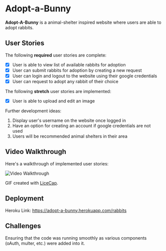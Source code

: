 # Adopt-a-Bunny

**Adopt-A-Bunny** is a animal-shelter inspired website where users are able to adopt rabbits. 

## User Stories

The following **required** user stories are complete:

- [x] User is able to view list of available rabbits for adoption
- [x] User can submit rabbits for adoption by creating a new request
- [x] User can login and logout to the website using their google credentials
- [x] User can request to adopt any rabbit of their choice

The following **stretch** user stories are implemented:

- [x] User is able to upload and edit an image

Further development ideas:

1. Display user's username on the website once logged in
2. Have an option for creating an account if google credentials are not used
3. Users will be recommended animal shelters in their area

## Video Walkthrough

Here's a walkthrough of implemented user stories:

<img src='/public/.AdoptABunny.gif.icloud' title='Video Walkthrough' width='' alt='Video Walkthrough' />

GIF created with [LiceCap](http://www.cockos.com/licecap/).

## Deployment

Heroku Link: https://adopt-a-bunny.herokuapp.com/rabbits

## Challenges

Ensuring that the code was running smoothly as various components (oAuth, multer, etc.) were added into it. 